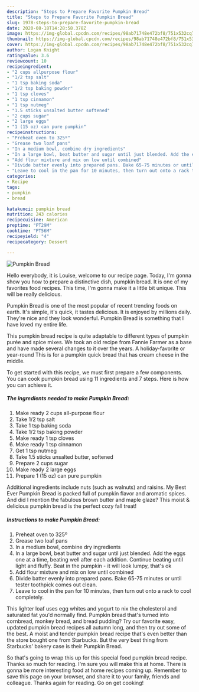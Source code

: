 ```yaml
---
description: "Steps to Prepare Favorite Pumpkin Bread"
title: "Steps to Prepare Favorite Pumpkin Bread"
slug: 1978-steps-to-prepare-favorite-pumpkin-bread
date: 2020-08-18T14:28:58.378Z
image: https://img-global.cpcdn.com/recipes/98ab71748e472bf8/751x532cq70/pumpkin-bread-recipe-main-photo.jpg
thumbnail: https://img-global.cpcdn.com/recipes/98ab71748e472bf8/751x532cq70/pumpkin-bread-recipe-main-photo.jpg
cover: https://img-global.cpcdn.com/recipes/98ab71748e472bf8/751x532cq70/pumpkin-bread-recipe-main-photo.jpg
author: Logan Knight
ratingvalue: 3.6
reviewcount: 10
recipeingredient:
- "2 cups allpurpose flour"
- "1/2 tsp salt"
- "1 tsp baking soda"
- "1/2 tsp baking powder"
- "1 tsp cloves"
- "1 tsp cinnamon"
- "1 tsp nutmeg"
- "1.5 sticks unsalted butter softened"
- "2 cups sugar"
- "2 large eggs"
- "1 (15 oz) can pure pumpkin"
recipeinstructions:
- "Preheat oven to 325º"
- "Grease two loaf pans"
- "In a medium bowl, combine dry ingredients"
- "In a large bowl, beat butter and sugar until just blended. Add the eggs one at a time, beating well after each addition. Continue beating until light and fluffy. Beat in the pumpkin - it will look lumpy, that&#39;s ok"
- "Add flour mixture and mix on low until combined"
- "Divide batter evenly into prepared pans. Bake 65-75 minutes or until tester toothpick comes out clean."
- "Leave to cool in the pan for 10 minutes, then turn out onto a rack to cool completely."
categories:
- Recipe
tags:
- pumpkin
- bread

katakunci: pumpkin bread 
nutrition: 243 calories
recipecuisine: American
preptime: "PT29M"
cooktime: "PT56M"
recipeyield: "4"
recipecategory: Dessert

---
```



![Pumpkin Bread](https://img-global.cpcdn.com/recipes/98ab71748e472bf8/751x532cq70/pumpkin-bread-recipe-main-photo.jpg)

Hello everybody, it is Louise, welcome to our recipe page. Today, I'm gonna show you how to prepare a distinctive dish, pumpkin bread. It is one of my favorites food recipes. This time, I'm gonna make it a little bit unique. This will be really delicious.

Pumpkin Bread is one of the most popular of recent trending foods on earth. It's simple, it's quick, it tastes delicious. It is enjoyed by millions daily. They're nice and they look wonderful. Pumpkin Bread is something that I have loved my entire life.

This pumpkin bread recipe is quite adaptable to different types of pumpkin purée and spice mixes. We took an old recipe from Fannie Farmer as a base and have made several changes to it over the years. A holiday-favorite or year-round This is for a pumpkin quick bread that has cream cheese in the middle.


To get started with this recipe, we must first prepare a few components. You can cook pumpkin bread using 11 ingredients and 7 steps. Here is how you can achieve it.

<!--inarticleads1-->

##### The ingredients needed to make Pumpkin Bread:

1. Make ready 2 cups all-purpose flour
1. Take 1/2 tsp salt
1. Take 1 tsp baking soda
1. Take 1/2 tsp baking powder
1. Make ready 1 tsp cloves
1. Make ready 1 tsp cinnamon
1. Get 1 tsp nutmeg
1. Take 1.5 sticks unsalted butter, softened
1. Prepare 2 cups sugar
1. Make ready 2 large eggs
1. Prepare 1 (15 oz) can pure pumpkin


Additional ingredients include nuts (such as walnuts) and raisins. My Best Ever Pumpkin Bread is packed full of pumpkin flavor and aromatic spices. And did I mention the fabulous brown butter and maple glaze? This moist &amp; delicious pumpkin bread is the perfect cozy fall treat! 

<!--inarticleads2-->

##### Instructions to make Pumpkin Bread:

1. Preheat oven to 325º
1. Grease two loaf pans
1. In a medium bowl, combine dry ingredients
1. In a large bowl, beat butter and sugar until just blended. Add the eggs one at a time, beating well after each addition. Continue beating until light and fluffy. Beat in the pumpkin - it will look lumpy, that&#39;s ok
1. Add flour mixture and mix on low until combined
1. Divide batter evenly into prepared pans. Bake 65-75 minutes or until tester toothpick comes out clean.
1. Leave to cool in the pan for 10 minutes, then turn out onto a rack to cool completely.


This lighter loaf uses egg whites and yogurt to nix the cholesterol and saturated fat you&#39;d normally find. Pumpkin bread that&#39;s turned into cornbread, monkey bread, and bread pudding? Try our favorite easy, updated pumpkin bread recipes all autumn long, and then try out some of the best. A moist and tender pumpkin bread recipe that&#39;s even better than the store bought one from Starbucks. But the very best thing from Starbucks&#39; bakery case is their Pumpkin Bread. 

So that's going to wrap this up for this special food pumpkin bread recipe. Thanks so much for reading. I'm sure you will make this at home. There is gonna be more interesting food at home recipes coming up. Remember to save this page on your browser, and share it to your family, friends and colleague. Thanks again for reading. Go on get cooking!
